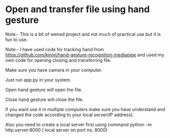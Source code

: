 # Open and transfer file using hand gesture
Note:- This is a bit of weired project and not much of practical use but it is fun to use.

Note:- I have used code for tracking hand from https://github.com/kinivi/hand-gesture-recognition-mediapipe and used my own code for opening closing and transferring file.

Make sure you have camera in your computer.

Just run app.py in your system.

Open hand gesture will open the file.

Close hand gesture will close the file.

If you want use it in multiple computers make sure you have understand and changed the code according to your local server(IP address).

Also you need to create a local server first using command python -m http.server:8000 ( local server on port no. 8000)
